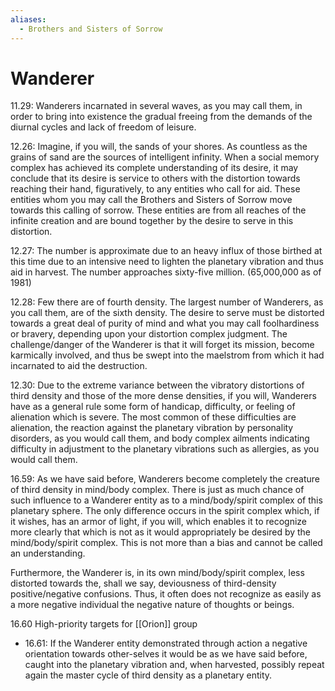 ```yaml
---
aliases:
  - Brothers and Sisters of Sorrow
---
```

# Wanderer
11.29: Wanderers incarnated in several waves, as you may call them, in order to bring into existence the gradual freeing from the demands of the diurnal cycles and lack of freedom of leisure.

12.26: Imagine, if you will, the sands of your shores. As countless as the grains of sand are the sources of intelligent infinity. When a social memory complex has achieved its complete understanding of its desire, it may conclude that its desire is service to others with the distortion towards reaching their hand, figuratively, to any entities who call for aid. These entities whom you may call the Brothers and Sisters of Sorrow move towards this calling of sorrow. These entities are from all reaches of the infinite creation and are bound together by the desire to serve in this distortion.

12.27: The number is approximate due to an heavy influx of those birthed at this time due to an intensive need to lighten the planetary vibration and thus aid in harvest. The number approaches sixty-five million. (65,000,000 as of 1981)

12.28: Few there are of fourth density. The largest number of Wanderers, as you call them, are of the sixth density. The desire to serve must be distorted towards a great deal of purity of mind and what you may call foolhardiness or bravery, depending upon your distortion complex judgment. The challenge/danger of the Wanderer is that it will forget its mission, become karmically involved, and thus be swept into the maelstrom from which it had incarnated to aid the destruction.

12.30: Due to the extreme variance between the vibratory distortions of third density and those of the more dense densities, if you will, Wanderers have as a general rule some form of handicap, difficulty, or feeling of alienation which is severe. The most common of these difficulties are alienation, the reaction against the planetary vibration by personality disorders, as you would call them, and body complex ailments indicating difficulty in adjustment to the planetary vibrations such as allergies, as you would call them.

16.59:
As we have said before, Wanderers become completely the creature of third density in mind/body complex. There is just as much chance of such influence to a Wanderer entity as to a mind/body/spirit complex of this planetary sphere. The only difference occurs in the spirit complex which, if it wishes, has an armor of light, if you will, which enables it to recognize more clearly that which is not as it would appropriately be desired by the mind/body/spirit complex. This is not more than a bias and cannot be called an understanding.  
  
Furthermore, the Wanderer is, in its own mind/body/spirit complex, less distorted towards the, shall we say, deviousness of third-density positive/negative confusions. Thus, it often does not recognize as easily as a more negative individual the negative nature of thoughts or beings.

16.60 High-priority targets for [[Orion]] group
- 16.61: If the Wanderer entity demonstrated through action a negative orientation towards other-selves it would be as we have said before, caught into the planetary vibration and, when harvested, possibly repeat again the master cycle of third density as a planetary entity.